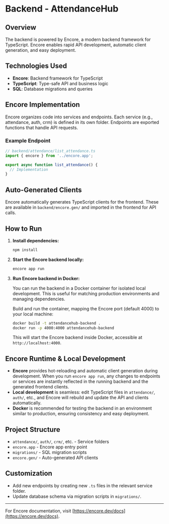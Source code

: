 # Backend - AttendanceHub

## Overview

The backend is powered by Encore, a modern backend framework for TypeScript. Encore enables rapid API development, automatic client generation, and easy deployment.

## Technologies Used

- **Encore**: Backend framework for TypeScript
- **TypeScript**: Type-safe API and business logic
- **SQL**: Database migrations and queries

## Encore Implementation

Encore organizes code into services and endpoints. Each service (e.g., attendance, auth, crm) is defined in its own folder. Endpoints are exported functions that handle API requests.

### Example Endpoint

```ts
// backend/attendance/list_attendance.ts
import { encore } from '../encore.app';

export async function list_attendance() {
  // Implementation
}
```

## Auto-Generated Clients

Encore automatically generates TypeScript clients for the frontend. These are available in `backend/encore.gen/` and imported in the frontend for API calls.

## How to Run

1. **Install dependencies:**

   ```sh
   npm install
   ```

2. **Start the Encore backend locally:**

   ```sh
   encore app run
   ```

3. **Run Encore backend in Docker:**

   You can run the backend in a Docker container for isolated local development. This is useful for matching production environments and managing dependencies.

   Build and run the container, mapping the Encore port (default 4000) to your local machine:

   ```sh
   docker build -t attendancehub-backend .
   docker run -p 4000:4000 attendancehub-backend
   ```

   This will start the Encore backend inside Docker, accessible at `http://localhost:4000`.

## Encore Runtime & Local Development

- **Encore** provides hot-reloading and automatic client generation during development. When you run `encore app run`, any changes to endpoints or services are instantly reflected in the running backend and the generated frontend clients.
- **Local development** is seamless: edit TypeScript files in `attendance/`, `auth/`, etc., and Encore will rebuild and update the API and clients automatically.
- **Docker** is recommended for testing the backend in an environment similar to production, ensuring consistency and easy deployment.

## Project Structure

- `attendance/`, `auth/`, `crm/`, etc. - Service folders
- `encore.app` - Encore app entry point
- `migrations/` - SQL migration scripts
- `encore.gen/` - Auto-generated API clients

## Customization

- Add new endpoints by creating new `.ts` files in the relevant service folder.
- Update database schema via migration scripts in `migrations/`.

---
For Encore documentation, visit [https://encore.dev/docs](https://encore.dev/docs).
